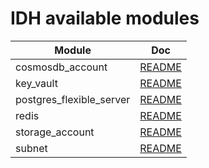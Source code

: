 # IDH available modules
|Module| Doc | 
|------|---------|
|cosmosdb_account|[README](cosmosdb_account/README.md)|
|key_vault|[README](key_vault/README.md)|
|postgres_flexible_server|[README](postgres_flexible_server/README.md)|
|redis|[README](redis/README.md)|
|storage_account|[README](storage_account/README.md)|
|subnet|[README](subnet/README.md)|
